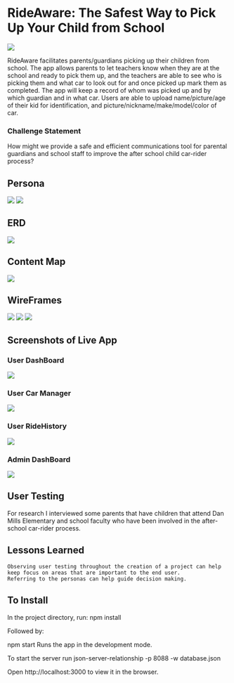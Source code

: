 # RideAware: The Safest Way to Pick Up Your Child from School

![](RM-Images/login_splash.png)

RideAware facilitates parents/guardians picking up their children from school. The app allows parents to let teachers know when they are at the school and ready to pick them up, and the teachers are able to see who is picking them and what car to look out for and once picked up mark them as completed. The app will keep a record of whom was picked up and by which guardian and in what car. Users are able to upload name/picture/age of their kid for identification, and picture/nickname/make/model/color of car.


### Challenge Statement

How might we provide a safe and efficient communications tool for parental guardians and school staff to improve the after school child car-rider process?

## Persona
![](RM-Images/persona.jpg)
![](RM-Images/persona2.png)

## ERD
![](RM-Images/db-capstone.jpg)

## Content Map
![](RM-Images/content-map.jpg)

## WireFrames
![](RM-Images/IMG_9518.jpg)
![](RM-Images//IMG_9519.jpg)
![](RM-Images/IMG_9520.jpg)

## Screenshots of Live App
### User DashBoard
![](RM-Images/screenshot1.jpg)
### User Car Manager
![](RM-Images/screenshot2.jpg)
### User RideHistory
![](RM-Images/screenshot3.jpg)
### Admin DashBoard
![](RM-Images/screenshot4.jpg)

## User Testing

For research I interviewed some parents that have children that attend Dan Mills Elementary and school faculty who have been involved in the after-school car-rider process.

## Lessons Learned

    Observing user testing throughout the creation of a project can help keep focus on areas that are important to the end user.
    Referring to the personas can help guide decision making.

## To Install

In the project directory, run: npm install

Followed by:

npm start Runs the app in the development mode.

To start the server run json-server-relationship -p 8088 -w database.json

Open http://localhost:3000 to view it in the browser.

